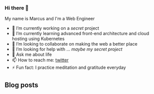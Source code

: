 ### Hi there 👋

My name is Marcus and I'm a Web Engineer

- 🔭 I’m currently working on a _secret_ project
- 🌱 I’m currently learning advanced front-end architecture and cloud hosting using Kubernetes
- 👯 I’m looking to collaborate on making the web a better place
- 🤔 I’m looking for help with ... _maybe my secret project_
- 💬 Ask me about life
- 📫 How to reach me: [twitter](https://twitter.com/marcus_lindblom)
- ⚡ Fun fact: I practice meditation and gratitude everyday

## Blog posts
<!-- BLOG-POST-LIST:START -->
 
<!-- BLOG-POST-LIST:END -->

